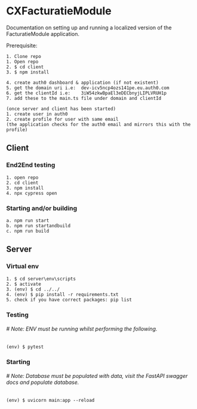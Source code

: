# CXFacturatieModule
Documentation on setting up and running a localized version of the FacturatieModule application.

Prerequisite:

````
1. Clone repo
1. Open repo
2. $ cd client
3. $ npm install

4. create auth0 dashboard & application (if not existent)
5. get the domain uri i.e:  dev-icv5ncp4ozs141pe.eu.auth0.com
6. get the clientId i.e:    3iW54zkwBpaEl3eDECbnyjLIPLVRUH1p
7. add these to the main.ts file under domain and clientId

(once server and client has been started)
1. create user in auth0
2. create profile for user with same email
(the application checks for the auth0 email and mirrors this with the profile)
````

## Client

### End2End testing

````
1. open repo
2. cd client
3. npm install
4. npx cypress open
````

### Starting and/or building

````
a. npm run start
b. npm run startandbuild
c. npm run build
````


## Server

### Virtual env

````
1. $ cd server\env\scripts
2. $ activate
3. (env) $ cd ../../
4. (env) $ pip install -r requirements.txt
5. check if you have correct packages: pip list
````

### Testing
 ###### # Note: ENV must be running whilst performing the following.

````
(env) $ pytest
````


### Starting
###### # Note: Database must be populated with data, visit the FastAPI swagger docs and populate database.

````
(env) $ uvicorn main:app --reload
````
